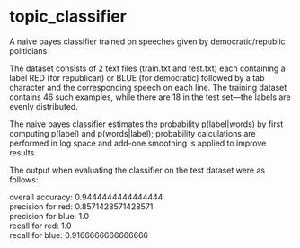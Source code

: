 # topic_classifier
A naive bayes classifier trained on speeches given by democratic/republic politicians

The dataset consists of 2 text files (train.txt and test.txt) each containing a label RED (for republican) or 
BLUE (for democratic) followed by a tab character and the corresponding speech on each line. The training
dataset contains 46 such examples, while there are 18 in the test set—the labels are evenly distributed.

The naive bayes classifier estimates the probability p(label|words) by first computing p(label) and p(words|label);
probability calculations are performed in log space and add-one smoothing is applied to improve results.

The output when evaluating the classifier on the test dataset were as follows: <br />

overall accuracy: 0.9444444444444444 <br />
precision for red: 0.8571428571428571 <br />
precision for blue: 1.0 <br />
recall for red: 1.0 <br />
recall for blue: 0.9166666666666666

